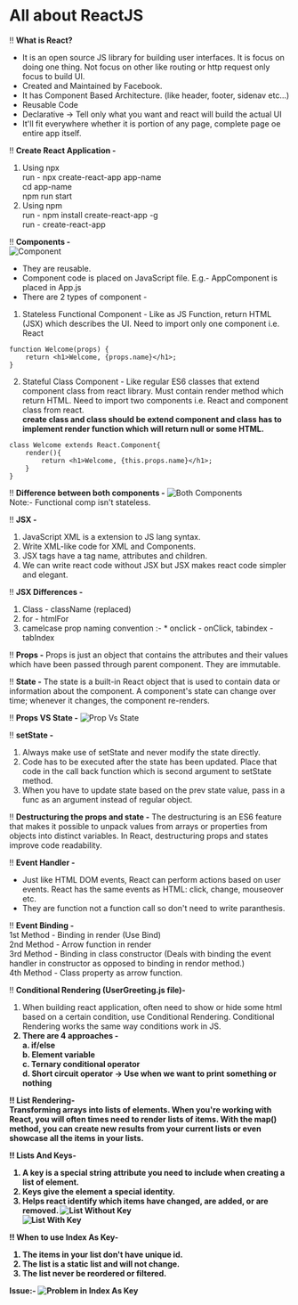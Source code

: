 # All about ReactJS

‼ <b>What is React?</b>  <br>
* It is an open source JS library for building user interfaces. It is focus on doing one thing. Not focus on other like routing or http request only focus to build UI. <br>
* Created and Maintained by Facebook. <br>
* It has Component Based Architecture. (like header, footer, sidenav etc...) <br>
* Reusable Code  <br>
* Declarative -> Tell only what you want and react will build the actual UI <br>
* It'll fit everywhere whether it is portion of any page, complete page oe entire app itself. <br>

‼ <b>Create React Application - </b>  <br>
1. Using npx <br>
run - npx create-react-app app-name <br>
cd app-name <br> npm run start <br>
2. Using npm <br>
run - npm install create-react-app -g <br>
run - create-react-app<app-name> <br>

‼ <b>Components -</b>  <br>
<img src="/Assests/Component.png" alt="Component"> <br>
* They are reusable. <br>
* Component code is placed on JavaScript file. E.g.- AppComponent is placed in App.js <br>
* There are 2 types of component -

1. Stateless Functional Component - Like as JS Function, return HTML (JSX) which describes the UI. Need to import only one component i.e. React
```
function Welcome(props) {
    return <h1>Welcome, {props.name}</h1>;
}
```

2. Stateful Class Component - Like regular ES6 classes that extend component class from react library. Must contain render method which return HTML. Need to import two components i.e. React and component class from react. <br>
<b>create class and class should be extend component and class has to implement render function which will return null or some HTML. </b>
```
class Welcome extends React.Component{
    render(){
        return <h1>Welcome, {this.props.name}</h1>;
    }
}
```

‼ <b>Difference between both components -</b> 
<img src="/Assests/DiffBetweenComponents.png" alt="Both Components"> <br>
Note:- Functional comp isn't stateless. 

‼ <b>JSX -</b> 
1. JavaScript XML is a extension to JS lang syntax. 
2. Write XML-like code for XML and Components.
3. JSX tags have a tag name, attributes and children. 
4. We can write react code without JSX but JSX makes react code simpler and elegant. 

‼ <b>JSX Differences -</b>
1. Class - className (replaced)
2. for - htmlFor
3. camelcase prop naming convention :- * onclick - onClick, tabindex - tabIndex

‼ <b>Props -</b> 
Props is just an object that contains the attributes and their values which have been passed through parent component. They are immutable. 

‼ <b>State -</b>
The state is a built-in React object that is used to contain data or information about the component. A component's state can change over time; whenever it changes, the component re-renders.

‼ <b>Props VS State -</b>
<img src="/Assests/PropVsState.png" alt="Prop Vs State"> <br>

‼ <b>setState -</b>
1. Always make use of setState and never modify the state directly.
2. Code has to be executed after the state has been updated. Place that code in the call back function which is second argument to setState method.
3. When you have to update state based on the prev state value, pass in a func as an argument instead of regular object. 

‼ <b>Destructuring the props and state -</b>
The destructuring is an ES6 feature that makes it possible to unpack values from arrays or properties from objects into distinct variables. In React, destructuring props and states improve code readability.

‼ <b>Event Handler -</b> <br>
* Just like HTML DOM events, React can perform actions based on user events. React has the same events as HTML: click, change, mouseover etc.
* They are function not a function call so don't need to write paranthesis. 

‼ <b>Event Binding -</b> <br>
1st Method - Binding in render (Use Bind)  <br>
2nd Method - Arrow function in render <br>
3rd Method - Binding in class constructor (Deals with binding the event handler in constructor as opposed to binding in rendor method.) <br>
4th Method - Class property as arrow function.  <br>

‼ <b>Conditional Rendering (UserGreeting.js file)-</b> <br> 
1. When building react application, often need to show or hide some html based on a certain condition, use Conditional Rendering. Conditional Rendering works the same way conditions work in JS. <b>
2. There are 4 approaches - <br>
a. if/else <br> b. Element variable <br> c. Ternary conditional operator <br> d. Short circuit operator -> Use when we want to print something or nothing

‼ <b>List Rendering-</b> <br> 
Transforming arrays into lists of elements. When you're working with React, you will often times need to render lists of items. With the map() method, you can create new results from your current lists or even showcase all the items in your lists.

‼ <b>Lists And Keys-</b> 
1. A key is a special string attribute you need to include when creating a list of element.
2. Keys give the element a special identity.
3. Helps react identify which items have changed, are added, or are removed.
<img src="/Assests/ListWithoutKey.png" alt="List Without Key"> <br>
<img src="/Assests/ListWithKey.png" alt="List With Key"> <br>

‼ <b>When to use Index As Key-</b> 
1. The items in your list don't have unique id. 
2. The list is a static list and will not change.
3. The list never be reordered or filtered. <br>

<b>Issue:-</b>
<img src="/Assests/IndexAsKey.png" alt="Problem in Index As Key"> <br>
